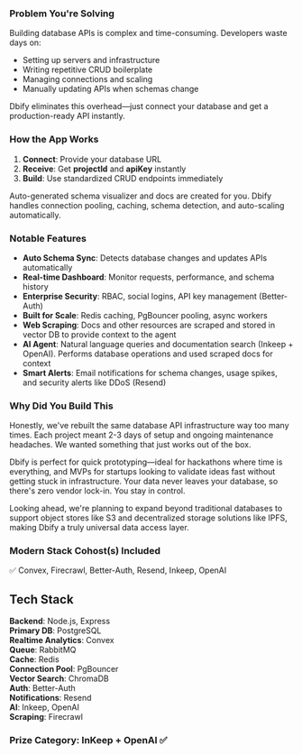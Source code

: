 ### Problem You're Solving

Building database APIs is complex and time-consuming. Developers waste days on:
- Setting up servers and infrastructure
- Writing repetitive CRUD boilerplate
- Managing connections and scaling
- Manually updating APIs when schemas change

Dbify eliminates this overhead—just connect your database and get a production-ready API instantly.

### How the App Works

1. **Connect**: Provide your database URL
2. **Receive**: Get **projectId** and **apiKey** instantly
3. **Build**: Use standardized CRUD endpoints immediately

Auto-generated schema visualizer and docs are created for you. Dbify handles connection pooling, caching, schema detection, and auto-scaling automatically.

### Notable Features

- **Auto Schema Sync**: Detects database changes and updates APIs automatically
- **Real-time Dashboard**: Monitor requests, performance, and schema history
- **Enterprise Security**: RBAC, social logins, API key management (Better-Auth)
- **Built for Scale**: Redis caching, PgBouncer pooling, async workers
- **Web Scraping**: Docs and other resources are scraped and stored in vector DB to provide context to the agent
- **AI Agent**: Natural language queries and documentation search (Inkeep + OpenAI). Performs database operations and used scraped docs for context
- **Smart Alerts**: Email notifications for schema changes, usage spikes, and security alerts like DDoS (Resend)

### Why Did You Build This

Honestly, we've rebuilt the same database API infrastructure way too many times. Each project meant 2-3 days of setup and ongoing maintenance headaches. We wanted something that just works out of the box.

Dbify is perfect for quick prototyping—ideal for hackathons where time is everything, and MVPs for startups looking to validate ideas fast without getting stuck in infrastructure. Your data never leaves your database, so there's zero vendor lock-in. You stay in control.

Looking ahead, we're planning to expand beyond traditional databases to support object stores like S3 and decentralized storage solutions like IPFS, making Dbify a truly universal data access layer.
### Modern Stack Cohost(s) Included

✅ Convex, Firecrawl, Better-Auth, Resend, Inkeep, OpenAI
## Tech Stack

**Backend**: Node.js, Express  
**Primary DB**: PostgreSQL  
**Realtime Analytics**: Convex  
**Queue**: RabbitMQ  
**Cache**: Redis  
**Connection Pool**: PgBouncer  
**Vector Search**: ChromaDB  
**Auth**: Better-Auth  
**Notifications**: Resend  
**AI**: Inkeep, OpenAI  
**Scraping**: Firecrawl

### Prize Category: InKeep + OpenAI ✅

